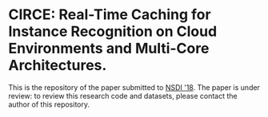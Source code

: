 # CIRCE: Real-Time Caching for Instance Recognition on Cloud Environments and Multi-Core Architectures.

This is the repository of the paper submitted to [NSDI '18](https://www.usenix.org/conference/nsdi18/call-for-papers). The paper is under review: to review this research code and datasets, please contact the author of this repository.
